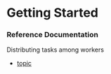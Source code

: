 # Getting Started

### Reference Documentation

Distributing tasks among workers
* [topic](https://www.rabbitmq.com/tutorials/tutorial-two-spring-amqp.html)
